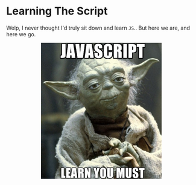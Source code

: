 # Learning The Script

Welp, I never thought I'd truly sit down and learn `JS`.. But here we are, and here we go.

<p align="center">
  <img src="./assets/images/yodaStart.jpg">
</p>

